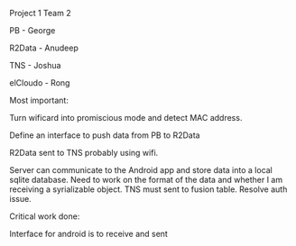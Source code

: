 Project 1 Team 2

PB - George

R2Data - Anudeep

TNS - Joshua

elCloudo - Rong

Most important:

Turn wificard into promiscious mode and detect MAC address.

Define an interface to push data from PB to R2Data

R2Data sent to TNS probably using wifi.

Server can communicate to the Android app and store data into a local sqlite database. Need to work on the format of the data and whether I am receiving a syrializable object.
TNS must sent to fusion table. Resolve auth issue.

Critical work done:

Interface for android is to receive and sent
